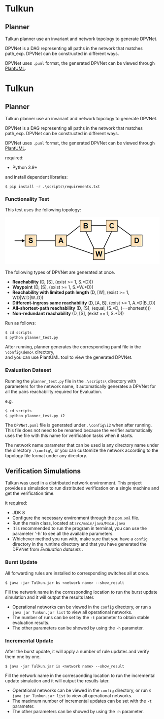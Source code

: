 # Tulkun

## Planner
Tulkun planner use an invariant and network topology to generate DPVNet.

DPVNet is a DAG representing all paths in the network that matches path_exp.
DPVNet can be constructed in different ways.

DPVNet uses `.puml` format, the generated DPVNet can be viewed through [PlantUML](https://plantuml.com/).
# Tulkun

## Planner
Tulkun planner use an invariant and network topology to generate DPVNet.

DPVNet is a DAG representing all paths in the network that matches path_exp.
DPVNet can be constructed in different ways.

DPVNet uses `.puml` format, the generated DPVNet can be viewed through [PlantUML](https://plantuml.com/).

required:
- Python 3.9+

and install dependent libraries:
```shell
$ pip install -r .\scripts\requirements.txt
```
### Functionality Test

This test uses the following topology:

![demo-topology](./config/demo/demo-topology.png)

The following types of DPVNet are generated at once.

- **Reachability**  (D, \[S], (exist >= 1, S.*D)))
- **Waypoint**   (D, \[S], (exist >= 1, S.*W.*D))
- **Reachability with limited path length** (D, \[W], (exist >= 1, WD|W.D|W..D))
- **Different-ingress same reachability** (D, \[A, B], (exist >= 1, A.*D|B..D))
- **All-shortest-path reachability** (D, \[S], (equal, (S.*D, (==shortest))))
- **Non-redundant reachability** (D, \[S], (exist == 1, S.*D))

Run as follows:

```shell
$ cd scripts
$ python planner_test.py
```

After running, planner generates the corresponding puml file in the `\config\demo\` directory,  
 and you can use PlantUML tool to view the generated DPVNet.


### Evaluation Dateset

Running the `planner_test.py` file in the `.\scripts\` directory with parameters for the network name,  it automatically generates a DPVNet for all the pairs reachability required for Evaluation.

e.g.
```shell
$ cd scripts
$ python planner_test.py i2
```

The `DPVNet.puml` file is generated under `.\config\i2` when after running. This file does not need to be renamed because the verifier automatically uses the file with this name for verification tasks when it starts.

The network name parameter that can be used is any directory name under the directory `.\config\`, or you can customize the network according to the topology file format under any directory.

## Verification Simulations

Tulkun was used in a distributed network environment. This project provides a simulation to run distributed verification on a single machine and get the verification time.

it required:

- JDK 8
- Configure the necessary environment through the `pom.xml` file.
- Run the main class, located at:`src/main/java/Main.java`
- It is recommended to run the program in terminal, you can use the parameter '-h' to see all the available parameters.
- Whichever method you run with, make sure that you have a `config` directory in the runtime directory and that you have generated the DPVNet from *Evaluation datasets* .

### Burst Update

All forwarding rules are installed to corresponding switches all at once.
```shell
$ java -jar Tulkun.jar bs <network name> --show_result
```

Fill the network name in the corresponding location to run the burst update simulation and it will output the results later.


- Operational networks can be viewed in the `config` directory, or run `$ java jar Tunkun.jar list`  to view all operational networks.
- The number of runs can be set by the `-t` parameter to obtain stable evaluation results.
- The other parameters can be showed by using the `-h` parameter.


### Incremental Update

After the burst update, it will apply a number of rule updates and verify them one by one.
```shell
$ java -jar Tulkun.jar is <network name> --show_result
```
Fill the network name in the corresponding location to run the incremental update simulation and it will output the results later.


- Operational networks can be viewed in the `config` directory, or run `$ java jar Tunkun.jar list`  to view all operational networks.
- The maximum number of incremental updates can be set with the `-t` parameter.
- The other parameters can be showed by using the `-h` parameter.






